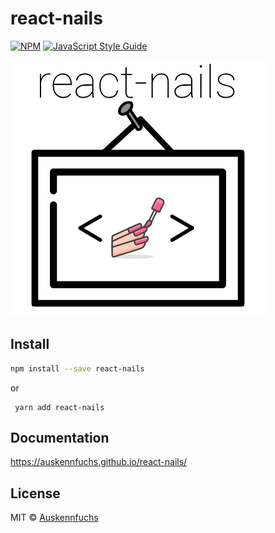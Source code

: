 # react-nails

> 

[![NPM](https://img.shields.io/npm/v/react-nails.svg)](https://www.npmjs.com/package/react-nails) [![JavaScript Style Guide](https://img.shields.io/badge/code_style-standard-brightgreen.svg)](https://standardjs.com)

![logo](./img/react-nails-logo.png)

## Install

```bash
npm install --save react-nails
```
or
```
 yarn add react-nails
```

## Documentation

https://auskennfuchs.github.io/react-nails/

## License

MIT © [Auskennfuchs](https://github.com/Auskennfuchs)
